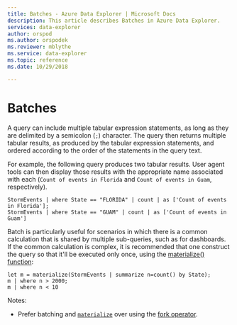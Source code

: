 ```yaml
---
title: Batches - Azure Data Explorer | Microsoft Docs
description: This article describes Batches in Azure Data Explorer.
services: data-explorer
author: orspod
ms.author: orspodek
ms.reviewer: mblythe
ms.service: data-explorer
ms.topic: reference
ms.date: 10/29/2018

---
```

# Batches

A query can include multiple tabular expression statements, as long as they
are delimited by a semicolon (`;`) character. The query then returns multiple
tabular results, as produced by the tabular expression statements, and ordered
according to the order of the statements in the query text.

For example, the following query produces two tabular results. User agent tools
can then display those results with the appropriate name associated with each
(`Count of events in Florida` and `Count of events in Guam`, respectively).

```kusto
StormEvents | where State == "FLORIDA" | count | as ['Count of events in Florida'];
StormEvents | where State == "GUAM" | count | as ['Count of events in Guam']
```

Batch is particularly useful for scenarios in which there is a common calculation
that is shared by multiple sub-queries, such as for dashboards. If the common
calculation is complex, it is recommended that one construct the query so that
it'll be executed only once, using the [materialize() function](./materializefunction.md):

```kusto
let m = materialize(StormEvents | summarize n=count() by State);
m | where n > 2000;
m | where n < 10
```

Notes:
* Prefer batching and [`materialize`](materializefunction.md) over using the [fork operator](forkoperator.md).